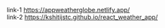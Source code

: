 link-1 https://appweatherglobe.netlify.app/ <br>
link-2 https://kshitijstc.github.io/react_weather_app/
